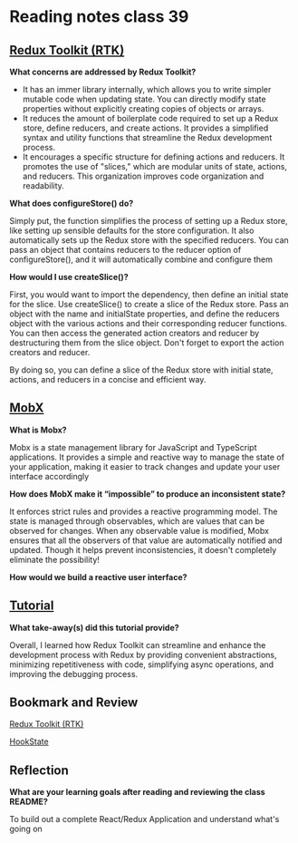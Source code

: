 # Reading notes class 39

## [Redux Toolkit (RTK)](https://redux-toolkit.js.org/introduction/getting-started)

**What concerns are addressed by Redux Toolkit?**

- It has an immer library internally, which allows you to write simpler mutable code when updating state. You can directly modify state properties without explicitly creating copies of objects or arrays.
- It reduces the amount of boilerplate code required to set up a Redux store, define reducers, and create actions. It provides a simplified syntax and utility functions that streamline the Redux development process.
- It encourages a specific structure for defining actions and reducers. It promotes the use of "slices," which are modular units of state, actions, and reducers. This organization improves code organization and readability.

**What does configureStore() do?**

Simply put, the function simplifies the process of setting up a Redux store, like setting up sensible defaults for the store configuration. It also automatically sets up the Redux store with the specified reducers. You can pass an object that contains reducers to the reducer option of configureStore(), and it will automatically combine and configure them

**How would I use createSlice()?**

First, you would want to import the dependency, then define an initial state for the slice. Use createSlice() to create a slice of the Redux store. Pass an object with the name and initialState properties, and define the reducers object with the various actions and their corresponding reducer functions. You can then access the generated action creators and reducer by destructuring them from the slice object. Don't forget to export the action creators and reducer.

By doing so, you can define a slice of the Redux store with initial state, actions, and reducers in a concise and efficient way.

## [MobX](https://mobx.js.org/getting-started.html)

**What is Mobx?**

Mobx is a state management library for JavaScript and TypeScript applications. It provides a simple and reactive way to manage the state of your application, making it easier to track changes and update your user interface accordingly

**How does MobX make it “impossible” to produce an inconsistent state?**

It enforces strict rules and provides a reactive programming model. The state is managed through observables, which are values that can be observed for changes. When any observable value is modified, Mobx ensures that all the observers of that value are automatically notified and updated. Though it helps prevent inconsistencies, it doesn't completely eliminate the possibility!

**How would we build a reactive user interface?**

## [Tutorial](https://redux-toolkit.js.org/tutorials/overview)

**What take-away(s) did this tutorial provide?**

Overall, I learned how Redux Toolkit can streamline and enhance the development process with Redux by providing convenient abstractions, minimizing repetitiveness with code, simplifying async operations, and improving the debugging process.

## Bookmark and Review

[Redux Toolkit (RTK)](https://redux-toolkit.js.org/)

[HookState](https://hookstate.js.org/)

## Reflection

**What are your learning goals after reading and reviewing the class README?**

To build out a complete React/Redux Application and understand what's going on
